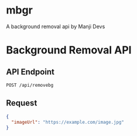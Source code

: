 # mbgr
A background removal api by Manji Devs

# Background Removal API

## API Endpoint

`POST /api/removebg`

## Request

```json
{
  "imageUrl": "https://example.com/image.jpg"
}